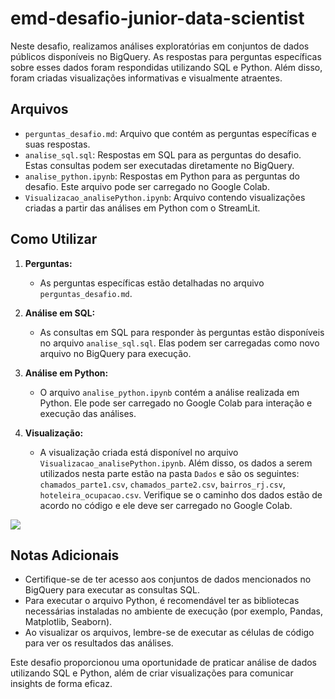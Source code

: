 # emd-desafio-junior-data-scientist


Neste desafio, realizamos análises exploratórias em conjuntos de dados públicos disponíveis no BigQuery. As respostas para perguntas específicas sobre esses dados foram respondidas utilizando SQL e Python. Além disso, foram criadas visualizações informativas e visualmente atraentes.

## Arquivos

- `perguntas_desafio.md`: Arquivo que contém as perguntas específicas e suas respostas.
- `analise_sql.sql`: Respostas em SQL para as perguntas do desafio. Estas consultas podem ser executadas diretamente no BigQuery.
- `analise_python.ipynb`: Respostas em Python para as perguntas do desafio. Este arquivo pode ser carregado no Google Colab.
- `Visualizacao_analisePython.ipynb`: Arquivo  contendo visualizações criadas a partir das análises em Python com o StreamLit.

## Como Utilizar

1. **Perguntas:**
   - As perguntas específicas estão detalhadas no arquivo `perguntas_desafio.md`.

2. **Análise em SQL:**
   - As consultas em SQL para responder às perguntas estão disponíveis no arquivo `analise_sql.sql`. Elas podem ser carregadas como novo arquivo no BigQuery para execução.

3. **Análise em Python:**
   - O arquivo `analise_python.ipynb` contém a análise realizada em Python. Ele pode ser carregado no Google Colab para interação e execução das análises.

4. **Visualização:**
   - A visualização criada está disponível no arquivo `Visualizacao_analisePython.ipynb`. Além disso, os dados a serem utilizados nesta parte estão na pasta `Dados` e são os seguintes: `chamados_parte1.csv`, `chamados_parte2.csv`, `bairros_rj.csv`, `hoteleira_ocupacao.csv`. Verifique se o caminho dos dados estão de acordo no código e ele deve ser carregado no Google Colab.

<img src="/assets/img/arquivo.gif">


## Notas Adicionais

- Certifique-se de ter acesso aos conjuntos de dados mencionados no BigQuery para executar as consultas SQL.
- Para executar o arquivo Python, é recomendável ter as bibliotecas necessárias instaladas no ambiente de execução (por exemplo, Pandas, Matplotlib, Seaborn).
- Ao visualizar os arquivos, lembre-se de executar as células de código para ver os resultados das análises.

Este desafio proporcionou uma oportunidade de praticar análise de dados utilizando SQL e Python, além de criar visualizações para comunicar insights de forma eficaz.
